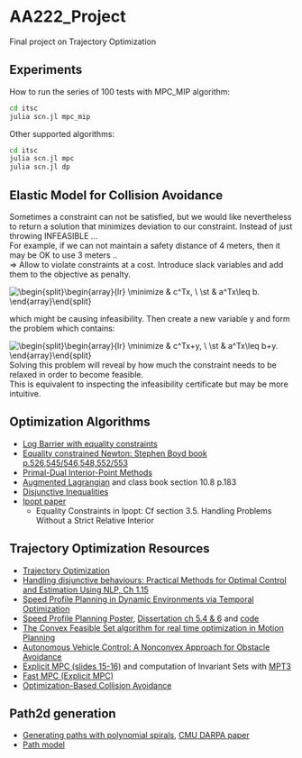 
# AA222_Project
Final project on Trajectory Optimization

## Experiments
How to run the series of 100 tests with MPC_MIP algorithm:  
```bash
cd itsc  
julia scn.jl mpc_mip  
```
  
Other supported algorithms:  
```bash
cd itsc  
julia scn.jl mpc
julia scn.jl dp
```

## Elastic Model for Collision Avoidance  
Sometimes a constraint can not be satisfied, but we would like nevertheless to return a solution that minimizes deviation to our constraint. Instead of just throwing INFEASIBLE ...  
For example, if we can not maintain a safety distance of 4 meters, then it may be OK to use 3 meters ..  
=> Allow to violate constraints at a cost. Introduce slack variables and add them to the objective as penalty.  

![\begin{split}\begin{array}{lr}   \minimize    & c^Tx, \\   \st          & a^Tx\leq b. \end{array}\end{split}](https://render.githubusercontent.com/render/math?math=%5Cbegin%7Bsplit%7D%5Cbegin%7Barray%7D%7Blr%7D%20%20%20%5Cminimize%20%20%20%20%26%20c%5ETx%2C%20%5C%5C%20%20%20%5Cst%20%20%20%20%20%20%20%20%20%20%26%20a%5ETx%5Cleq%20b.%20%5Cend%7Barray%7D%5Cend%7Bsplit%7D)

which might be causing infeasibility. Then create a new variable y and form the problem which contains:

![\begin{split}\begin{array}{lr} \minimize    & c^Tx+y, \\ \st          & a^Tx\leq b+y. \end{array}\end{split}](https://render.githubusercontent.com/render/math?math=%5Cbegin%7Bsplit%7D%5Cbegin%7Barray%7D%7Blr%7D%20%5Cminimize%20%20%20%20%26%20c%5ETx%2By%2C%20%5C%5C%20%5Cst%20%20%20%20%20%20%20%20%20%20%26%20a%5ETx%5Cleq%20b%2By.%20%5Cend%7Barray%7D%5Cend%7Bsplit%7D)  
Solving this problem will reveal by how much the constraint needs to be relaxed in order to become feasible.   
This is equivalent to inspecting the infeasibility certificate but may be more intuitive.

## Optimization Algorithms  
* [Log Barrier with equality constraints](https://www.stat.cmu.edu/~ryantibs/convexopt/lectures/barr-method.pdf)  
* [Equality constrained Newton: Stephen Boyd book p.526,545/546,548,552/553](https://web.stanford.edu/~boyd/cvxbook/bv_cvxbook.pdf)    
* [Primal-Dual Interior-Point Methods](https://www.stat.cmu.edu/~ryantibs/convexopt/lectures/primal-dual.pdf)  
* [Augmented Lagrangian](http://www.cs.cmu.edu/~pradeepr/convexopt/Lecture_Slides/Augmented-lagrangian.pdf) and class book section 10.8 p.183  
* [Disjunctive Inequalities](https://optimization.mccormick.northwestern.edu/index.php/Disjunctive_inequalities)  
* [Ipopt paper](http://cepac.cheme.cmu.edu/pasilectures/biegler/ipopt.pdf)  
  - Equality Constraints in Ipopt: Cf section 3.5.  Handling Problems Without a Strict Relative Interior


## Trajectory Optimization Resources  
* [Trajectory Optimization](http://www.matthewpeterkelly.com/tutorials/trajectoryOptimization/index.html)  
* [Handling disjunctive behaviours: Practical Methods for Optimal Control and Estimation Using NLP, Ch 1.15](https://books.google.fr/books?id=n9hLriD8Lb8C&printsec=frontcover#v=onepage&q&f=false)  
* [Speed Profile Planning in Dynamic Environments via Temporal Optimization](http://www.cs.cmu.edu/~cliu6/files/iv17-2.pdf)
* [Speed Profile Planning Poster](http://www.cs.cmu.edu/~cliu6/files/iv17-2poster.pdf), [Dissertation ch 5.4 & 6](http://www.cs.cmu.edu/~cliu6/files/dissertation.pdf) and [code](https://github.com/changliuliu/TemporalOptimization)   
* [The Convex Feasible Set algorithm for real time optimization in Motion Planning](https://arxiv.org/pdf/1709.00627.pdf) 
* [Autonomous Vehicle Control: A Nonconvex Approach for Obstacle Avoidance](https://www.researchgate.net/publication/303905926_Autonomous_Vehicle_Control_A_Nonconvex_Approach_for_Obstacle_Avoidance)  
* [Explicit MPC (slides 15-16)](https://stanford.edu/class/ee364b/lectures/mpc_slides.pdf) and computation of Invariant Sets with [MPT3](https://www.mpt3.org/UI/Invariance)  
* [Fast MPC (Explicit MPC)](https://web.stanford.edu/~boyd/papers/pdf/fast_mpc.pdf)  
* [Optimization-Based Collision Avoidance](https://arxiv.org/pdf/1711.03449.pdf)




## Path2d generation  
* [Generating paths with polynomial spirals](https://github.com/qiaoxu123/Self-Driving-Cars/blob/master/Part4-Motion_Planning_for_Self-Driving_Cars/Module7-Putting_it_all_together-Smooth_Local_Planning/Module7-Putting_it_all_together-Smooth_Local_Planning.md), [CMU DARPA paper](http://citeseerx.ist.psu.edu/viewdoc/download?doi=10.1.1.225.4980&rep=rep1&type=pdf)  
* [Path model](https://www.ri.cmu.edu/pub_files/2012/5/ICRA12_xuwd_Final.pdf)
